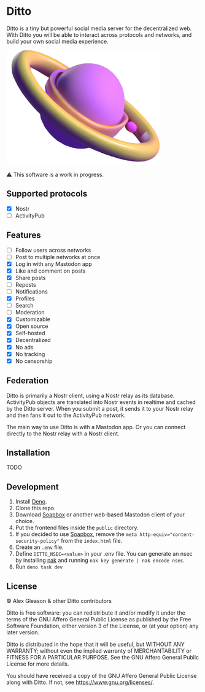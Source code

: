 # Ditto

Ditto is a tiny but powerful social media server for the decentralized web. With Ditto you will be able to interact across protocols and networks, and build your own social media experience.

<img width="400" src="ditto-planet.png">

⚠️ This software is a work in progress.

## Supported protocols

- [x] Nostr
- [ ] ActivityPub

## Features

- [ ] Follow users across networks
- [ ] Post to multiple networks at once
- [x] Log in with any Mastodon app
- [x] Like and comment on posts
- [x] Share posts
- [ ] Reposts
- [ ] Notifications
- [x] Profiles
- [ ] Search
- [ ] Moderation
- [x] Customizable
- [x] Open source
- [x] Self-hosted
- [x] Decentralized
- [x] No ads
- [x] No tracking
- [x] No censorship

## Federation

Ditto is primarily a Nostr client, using a Nostr relay as its database. ActivityPub objects are translated into Nostr events in realtime and cached by the Ditto server. When you submit a post, it sends it to your Nostr relay and then fans it out to the ActivityPub network.

The main way to use Ditto is with a Mastodon app. Or you can connect directly to the Nostr relay with a Nostr client.

## Installation

TODO

## Development

1. Install [Deno](https://deno.land).
2. Clone this repo.
3. Download [Soapbox](https://dl.soapbox.pub/) or another web-based Mastodon client of your choice.
4. Put the frontend files inside the `public` directory.
5. If you decided to use [Soapbox](https://dl.soapbox.pub/), remove the `meta http-equiv="content-security-policy"` from the `index.html` file.
6. Create an `.env` file.
7. Define `DITTO_NSEC=<value>` in your .env file. You can generate an nsec by installing [nak](https://github.com/fiatjaf/nak) and running `nak key generate | nak encode nsec`.
8. Run `deno task dev`

## License

© Alex Gleason & other Ditto contributors  

Ditto is free software: you can redistribute it and/or modify
it under the terms of the GNU Affero General Public License as published by
the Free Software Foundation, either version 3 of the License, or
(at your option) any later version.

Ditto is distributed in the hope that it will be useful,
but WITHOUT ANY WARRANTY; without even the implied warranty of
MERCHANTABILITY or FITNESS FOR A PARTICULAR PURPOSE. See the
GNU Affero General Public License for more details.

You should have received a copy of the GNU Affero General Public License
along with Ditto. If not, see <https://www.gnu.org/licenses/>.
